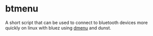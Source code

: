 # btmenu
A short script that can be used to connect to bluetooth devices more quickly on linux with bluez
using [dmenu](https://github.com/dylangoepel/dmenu) and dunst.
